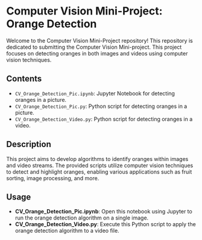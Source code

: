 # Computer Vision Mini-Project: Orange Detection

Welcome to the Computer Vision Mini-Project repository! This repository is dedicated to submitting the Computer Vision Mini-project. 
This project focuses on detecting oranges in both images and videos using computer vision techniques.

## Contents

- `CV_Orange_Detection_Pic.ipynb`: Jupyter Notebook for detecting oranges in a picture.
- `CV_Orange_Detection_Pic.py`: Python script for detecting oranges in a picture.
- `CV_Orange_Detection_Video.py`: Python script for detecting oranges in a video.

## Description

This project aims to develop algorithms to identify oranges within images and video streams. The provided scripts utilize computer vision techniques to detect and highlight oranges, enabling various applications such as fruit sorting, image processing, and more.

## Usage

- **CV_Orange_Detection_Pic.ipynb**: Open this notebook using Jupyter to run the orange detection algorithm on a single image.
- **CV_Orange_Detection_Video.py**: Execute this Python script to apply the orange detection algorithm to a video file.
